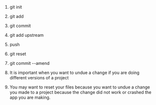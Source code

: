1. git init
2. git add
3. git commit
4. git add upstream
5. push

1. git reset
1. git commit --amend
1. It is important when you want to undue a change if you are doing different versions of a project 
 1. You may want to reset your files because you want to undue a change you made to a project because the change did not work or crashed the app you are making. 

